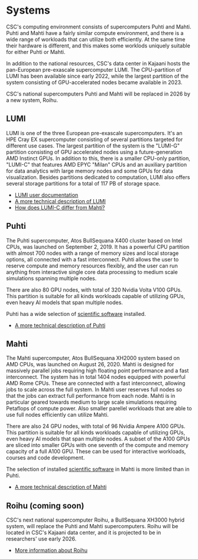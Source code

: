# Systems

CSC's computing environment consists of supercomputers Puhti and
Mahti. Puhti and Mahti have a
fairly similar compute environment, and there is a wide range of
workloads that can utilize both efficiently. At the same time their
hardware is different, and this makes some worklods uniquely suitable
for either Puhti or Mahti.

In addition to the national resources, CSC's data center in Kajaani hosts the
pan-European pre-exascale supercomputer LUMI. The CPU-partition of LUMI has
been available since early 2022, while the largest partition of the system
consisting of GPU-accelerated nodes became available in 2023.

CSC's national supercomputers Puhti and Mahti will be replaced in 2026 by a new
system, Roihu.

## LUMI

LUMI is one of the three European pre-exascale supercomputers. It's an HPE Cray
EX supercomputer consisting of several partitions targeted for different use
cases. The largest partition of the system is the "LUMI-G" partition consisting
of GPU accelerated nodes using a future-generation AMD Instinct GPUs. In
addition to this, there is a smaller CPU-only partition, "LUMI-C" that features
AMD EPYC "Milan" CPUs and an auxiliary partition for data analytics with large
memory nodes and some GPUs for data visualization. Besides partitions dedicated
to computation, LUMI also offers several storage partitions for a total of 117
PB of storage space.

- [LUMI user documentation](https://docs.lumi-supercomputer.eu/)
- [A more technical description of LUMI](https://docs.lumi-supercomputer.eu/hardware/)
- [How does LUMI-C differ from Mahti?](lumi-vs-mahti.md)

## Puhti

The Puhti supercomputer, Atos BullSequana X400 cluster based on Intel
CPUs, was launched on September 2, 2019. It has a powerful CPU
partition with almost 700 nodes with a range of memory sizes and local
storage options, all connected with a fast interconnect. Puhti allows
the user to reserve compute and memory resources flexibly, and the
user can run anything from interactive single core data processing to
medium scale simulations spanning multiple nodes.

There are also 80 GPU nodes, with total of 320 Nvidia Volta V100 GPUs. This
partition is suitable for all kinds workloads capable of utilizing GPUs, even
heavy AI models that span multiple nodes.

Puhti has a wide selection of [scientific software](../apps/by_system.md#puhti)
installed.

- [A more technical description of Puhti](systems-puhti.md)

## Mahti

The Mahti supercomputer, Atos BullSequana XH2000 system based on AMD
CPUs, was launched on August 26, 2020. Mahti is designed for
massively parallel jobs requiring high floating point performance and
a fast interconnect. The system has in total 1404 nodes equipped with
powerful AMD Rome CPUs. These are connected with a fast interconnect,
allowing jobs to scale across the full system. In Mahti user reserves
full nodes so that the jobs can extract full performance from each
node. Mahti is in particular geared towards medium to large scale
simulations requiring Petaflops of compute power. Also smaller
parellel workloads that are able to use full nodes efficiently can
utilize Mahti.

There are also 24 GPU nodes, with total of 96 Nvidia Ampere A100 GPUs. This
partition is suitable for all kinds workloads capable of utilizing GPUs, even
heavy AI models that span multiple nodes. A subset of the A100 GPUs are sliced
into smaller GPUs with one seventh of the compute and memory capacity of a full
A100 GPU. These can be used for interactive workloads, courses and code
development.

The selection of installed [scientific software](../apps/by_system.md#mahti) in
Mahti is more limited than in Puhti.

- [A more technical description of Mahti](systems-mahti.md)

## Roihu (coming soon)

CSC's next national supercomputer Roihu, a BullSequana XH3000 hybrid system,
will replace the Puhti and Mahti supercomputers. Roihu will be located in
CSC's Kajaani data center, and it is projected to be in researchers' use early
2026.

- [More information about Roihu](systems-roihu.md)
